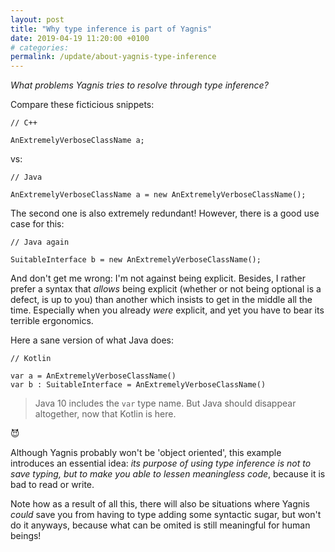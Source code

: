 ```yaml
---
layout: post
title: "Why type inference is part of Yagnis"
date: 2019-04-19 11:20:00 +0100
# categories:
permalink: /update/about-yagnis-type-inference
---
```


_What problems Yagnis tries to resolve through type inference?_ 

Compare these ficticious snippets:

```
// C++

AnExtremelyVerboseClassName a;
```

vs:

```
// Java

AnExtremelyVerboseClassName a = new AnExtremelyVerboseClassName();
```

The second one is also extremely redundant! However, there is a good use case for this:

```
// Java again

SuitableInterface b = new AnExtremelyVerboseClassName();
```

And don't get me wrong: I'm not against being explicit. Besides, I rather prefer a syntax that _allows_ being explicit (whether or not being optional is a defect, is up to you) than another which insists to get in the middle all the time. Especially when you already _were_ explicit, and yet you have to bear its terrible ergonomics.

Here a sane version of what Java does:

```
// Kotlin

var a = AnExtremelyVerboseClassName()
var b : SuitableInterface = AnExtremelyVerboseClassName()
```

> Java 10 includes the `var` type name. But Java should disappear altogether, now that Kotlin is here.

😈

Although Yagnis probably won't be 'object oriented', this example introduces an essential idea: _its purpose of using type inference is not to save typing, but to make you able to lessen meaningless code_, because it is bad to read or write.

Note how as a result of all this, there will also be situations where Yagnis _could_ save you from having to type adding some syntactic sugar, but won't do it anyways, because what can be omited is still meaningful for human beings!
